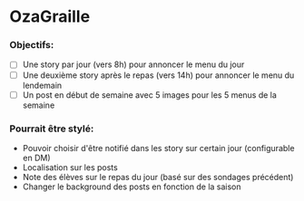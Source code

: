 # OzaGraille

### Objectifs:
  - [ ] Une story par jour (vers 8h) pour annoncer le menu du jour
  - [ ] Une deuxième story après le repas (vers 14h) pour annoncer le menu du lendemain
  - [ ] Un post en début de semaine avec 5 images pour les 5 menus de la semaine
  
### Pourrait être stylé:
  - Pouvoir choisir d'être notifié dans les story sur certain jour (configurable en DM)
  - Localisation sur les posts
  - Note des élèves sur le repas du jour (basé sur des sondages précédent)
  - Changer le background des posts en fonction de la saison
